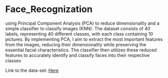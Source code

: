 # Face_Recognization
using Principal Component Analysis (PCA) to reduce dimensionality and a simple classifier to classify images (KNN). The dataset consists of 40 labels, representing 40 different classes, with each class containing 10 pictures. By implementing PCA, I aim to extract the most important features from the images, reducing their dimensionality while preserving the essential facial characteristics. The classifier then utilizes these reduced features to accurately identify and classify faces into their respective classes

Link to the data-set: [Here](https://www.kaggle.com/datasets/kasikrit/att-database-of-faces/data)
